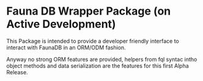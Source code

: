 # Fauna DB Wrapper Package (on Active Development)

This Package is intended to provide a developer friendly interface to interact with FaunaDB in an ORM/ODM fashion.

Anyway no strong ORM features are provided, helpers from fql syntac intho object methods and data serialization are the features for this first Alpha Release.

